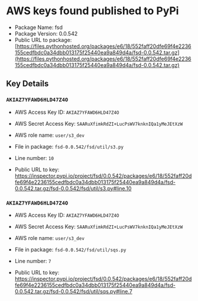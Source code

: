 # AWS keys found published to PyPi

* Package Name: fsd
* Package Version: 0.0.542
* Public URL to package: [https://files.pythonhosted.org/packages/e6/18/552faff20dfe69f4e2236155cedfbdc0a34dbb013175f25440ea9a849d4a/fsd-0.0.542.tar.gz](https://files.pythonhosted.org/packages/e6/18/552faff20dfe69f4e2236155cedfbdc0a34dbb013175f25440ea9a849d4a/fsd-0.0.542.tar.gz)

## Key Details

### `AKIAZ7YFAWD6HLD47Z4O`

* AWS Access Key ID: `AKIAZ7YFAWD6HLD47Z4O`
* AWS Secret Access Key: `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` 
* AWS role name: `user/s3_dev`
* File in package: `fsd-0.0.542/fsd/util/s3.py`
* Line number: `10`

* Public URL to key: https://inspector.pypi.io/project/fsd/0.0.542/packages/e6/18/552faff20dfe69f4e2236155cedfbdc0a34dbb013175f25440ea9a849d4a/fsd-0.0.542.tar.gz/fsd-0.0.542/fsd/util/s3.py#line.10



### `AKIAZ7YFAWD6HLD47Z4O`

* AWS Access Key ID: `AKIAZ7YFAWD6HLD47Z4O`
* AWS Secret Access Key: `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` 
* AWS role name: `user/s3_dev`
* File in package: `fsd-0.0.542/fsd/util/sqs.py`
* Line number: `7`

* Public URL to key: https://inspector.pypi.io/project/fsd/0.0.542/packages/e6/18/552faff20dfe69f4e2236155cedfbdc0a34dbb013175f25440ea9a849d4a/fsd-0.0.542.tar.gz/fsd-0.0.542/fsd/util/sqs.py#line.7


